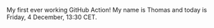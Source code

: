 My first ever working GitHub Action!
My name is Thomas and today is Friday, 4 December, 13:30 CET. 
